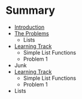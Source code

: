 # Summary

* [Introduction](README.md)
* [The Problems](the_problems.md)
   * Lists
* [Learning Track](learning_track.md)
   * Simple List Functions
   * Problem 1
* Junk
* [Learning Track](learning_track.md)
   * Simple List Functions
   * Problem 1
* Lists

